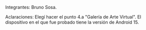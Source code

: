 Integrantes: Bruno Sosa.

Aclaraciones: Elegí hacer el punto 4.a "Galería de Arte Virtual".
El dispositivo en el que fue probado tiene la versión de Android 15.
